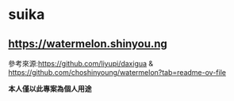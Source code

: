 # suika

## https://watermelon.shinyou.ng

參考來源:https://github.com/liyupi/daxigua & https://github.com/choshinyoung/watermelon?tab=readme-ov-file

**本人僅以此專案為個人用途**
